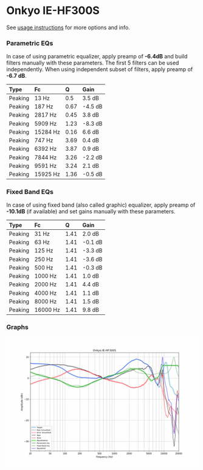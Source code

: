 # Onkyo IE-HF300S
See [usage instructions](https://github.com/jaakkopasanen/AutoEq#usage) for more options and info.

### Parametric EQs
In case of using parametric equalizer, apply preamp of **-6.4dB** and build filters manually
with these parameters. The first 5 filters can be used independently.
When using independent subset of filters, apply preamp of **-6.7 dB**.

| Type    | Fc       |    Q | Gain    |
|:--------|:---------|:-----|:--------|
| Peaking | 13 Hz    | 0.5  | 3.5 dB  |
| Peaking | 187 Hz   | 0.67 | -4.5 dB |
| Peaking | 2817 Hz  | 0.45 | 3.8 dB  |
| Peaking | 5909 Hz  | 1.23 | -8.3 dB |
| Peaking | 15284 Hz | 0.16 | 6.6 dB  |
| Peaking | 747 Hz   | 3.69 | 0.4 dB  |
| Peaking | 6392 Hz  | 3.87 | 0.9 dB  |
| Peaking | 7844 Hz  | 3.26 | -2.2 dB |
| Peaking | 9591 Hz  | 3.24 | 2.1 dB  |
| Peaking | 15925 Hz | 1.36 | -0.5 dB |

### Fixed Band EQs
In case of using fixed band (also called graphic) equalizer, apply preamp of **-10.1dB**
(if available) and set gains manually with these parameters.

| Type    | Fc       |    Q | Gain    |
|:--------|:---------|:-----|:--------|
| Peaking | 31 Hz    | 1.41 | 2.0 dB  |
| Peaking | 63 Hz    | 1.41 | -0.1 dB |
| Peaking | 125 Hz   | 1.41 | -3.3 dB |
| Peaking | 250 Hz   | 1.41 | -3.6 dB |
| Peaking | 500 Hz   | 1.41 | -0.3 dB |
| Peaking | 1000 Hz  | 1.41 | 1.0 dB  |
| Peaking | 2000 Hz  | 1.41 | 4.4 dB  |
| Peaking | 4000 Hz  | 1.41 | 1.1 dB  |
| Peaking | 8000 Hz  | 1.41 | 1.5 dB  |
| Peaking | 16000 Hz | 1.41 | 9.8 dB  |

### Graphs
![](./Onkyo%20IE-HF300S.png)